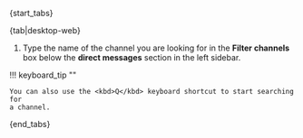 {start_tabs}

{tab|desktop-web}

1. Type the name of the channel you are looking for in the **Filter channels**
   box below the **direct messages** section in the left sidebar.

!!! keyboard_tip ""

    You can also use the <kbd>Q</kbd> keyboard shortcut to start searching for
    a channel.

{end_tabs}
